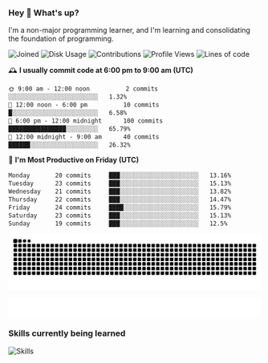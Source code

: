 ### Hey :wave: What's up?

I'm a non-major programming learner, and I'm learning and consolidating the foundation of programming.

<!--START_SECTION:waka-->
![Joined](http://img.shields.io/badge/Joined-8%20years%20ago-6D67E4?style=flat&labelColor=453C67)
![Disk Usage](http://img.shields.io/badge/Github%27s%20Storage-604.5%20MB-FD841F?style=flat&labelColor=E14D2A)
![Contributions](http://img.shields.io/badge/Contributions%20in%202025-45-7DCE13?style=flat&labelColor=2B7A0B)
![Profile Views](http://img.shields.io/badge/Profile%20Views-0-3AB4F2?style=flat&labelColor=0078AA)
![Lines of code](https://img.shields.io/badge/Lines%20of%20code-2%20Million%20Lines%20of%20code-FF8B8B?style=flat&labelColor=EB4747)

🕰️ **I usually commit code at 6:00 pm to 9:00 am (UTC)** 

```text
🌞 9:00 am - 12:00 noon          2 commits      ░░░░░░░░░░░░░░░░░░░░░░░░░   1.32% 
🌆 12:00 noon - 6:00 pm          10 commits     █░░░░░░░░░░░░░░░░░░░░░░░░   6.58% 
🌃 6:00 pm - 12:00 midnight      100 commits    ████████████████░░░░░░░░░   65.79% 
🌙 12:00 midnight - 9:00 am      40 commits     ██████░░░░░░░░░░░░░░░░░░░   26.32%
```
📅 **I'm Most Productive on Friday (UTC)** 

```text
Monday       20 commits     ███░░░░░░░░░░░░░░░░░░░░░░   13.16% 
Tuesday      23 commits     ███░░░░░░░░░░░░░░░░░░░░░░   15.13% 
Wednesday    21 commits     ███░░░░░░░░░░░░░░░░░░░░░░   13.82% 
Thursday     22 commits     ███░░░░░░░░░░░░░░░░░░░░░░   14.47% 
Friday       24 commits     ████░░░░░░░░░░░░░░░░░░░░░   15.79% 
Saturday     23 commits     ███░░░░░░░░░░░░░░░░░░░░░░   15.13% 
Sunday       19 commits     ███░░░░░░░░░░░░░░░░░░░░░░   12.5%
```

<!--END_SECTION:waka-->

![Snake animation](https://raw.githubusercontent.com/dirname/dirname/output/snake.svg)

![metrics](github-metrics.svg)

### Skills currently being learned

![Skills](https://skillicons.dev/icons?i=linux,rust,go,solidity,typescript,bash,git,postgres,mysql,redis,mongo,docker,kubernetes,grafana,prometheus)
